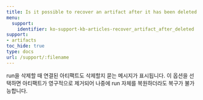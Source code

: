```yaml
---
title: Is it possible to recover an artifact after it has been deleted with a run?
menu:
  support:
    identifier: ko-support-kb-articles-recover_artifact_after_deleted
support:
- artifacts
toc_hide: true
type: docs
url: /support/:filename
---
```


run을 삭제할 때 연결된 아티팩트도 삭제할지 묻는 메시지가 표시됩니다. 이 옵션을 선택하면 아티팩트가 영구적으로 제거되어 나중에 run 자체를 복원하더라도 복구가 불가능합니다.
